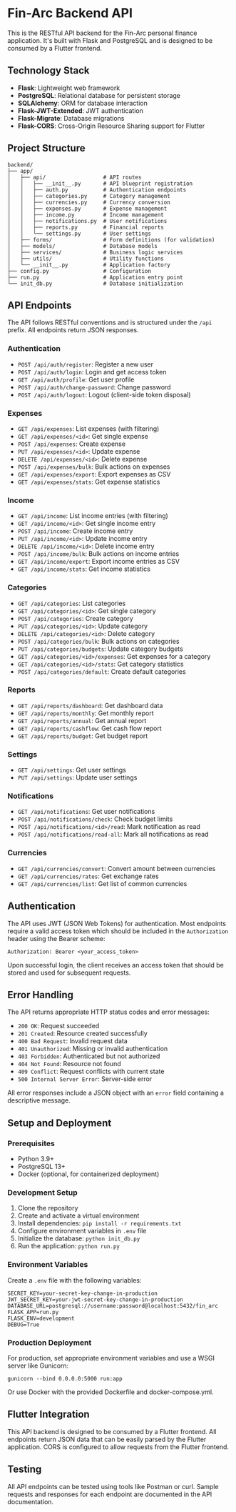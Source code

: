 # Fin-Arc Backend API

This is the RESTful API backend for the Fin-Arc personal finance application. It's built with Flask and PostgreSQL and is designed to be consumed by a Flutter frontend.

## Technology Stack

- **Flask**: Lightweight web framework
- **PostgreSQL**: Relational database for persistent storage
- **SQLAlchemy**: ORM for database interaction
- **Flask-JWT-Extended**: JWT authentication 
- **Flask-Migrate**: Database migrations
- **Flask-CORS**: Cross-Origin Resource Sharing support for Flutter

## Project Structure

```
backend/
├── app/
│   ├── api/                  # API routes
│   │   ├── __init__.py       # API blueprint registration
│   │   ├── auth.py           # Authentication endpoints
│   │   ├── categories.py     # Category management 
│   │   ├── currencies.py     # Currency conversion
│   │   ├── expenses.py       # Expense management
│   │   ├── income.py         # Income management
│   │   ├── notifications.py  # User notifications
│   │   ├── reports.py        # Financial reports
│   │   └── settings.py       # User settings
│   ├── forms/                # Form definitions (for validation)
│   ├── models/               # Database models
│   ├── services/             # Business logic services
│   ├── utils/                # Utility functions
│   └── __init__.py           # Application factory
├── config.py                 # Configuration
├── run.py                    # Application entry point
└── init_db.py                # Database initialization
```

## API Endpoints

The API follows RESTful conventions and is structured under the `/api` prefix. All endpoints return JSON responses.

### Authentication

- `POST /api/auth/register`: Register a new user
- `POST /api/auth/login`: Login and get access token
- `GET /api/auth/profile`: Get user profile
- `POST /api/auth/change-password`: Change password
- `POST /api/auth/logout`: Logout (client-side token disposal)

### Expenses

- `GET /api/expenses`: List expenses (with filtering)
- `GET /api/expenses/<id>`: Get single expense
- `POST /api/expenses`: Create expense
- `PUT /api/expenses/<id>`: Update expense
- `DELETE /api/expenses/<id>`: Delete expense
- `POST /api/expenses/bulk`: Bulk actions on expenses
- `GET /api/expenses/export`: Export expenses as CSV
- `GET /api/expenses/stats`: Get expense statistics

### Income

- `GET /api/income`: List income entries (with filtering)
- `GET /api/income/<id>`: Get single income entry
- `POST /api/income`: Create income entry
- `PUT /api/income/<id>`: Update income entry
- `DELETE /api/income/<id>`: Delete income entry
- `POST /api/income/bulk`: Bulk actions on income entries
- `GET /api/income/export`: Export income entries as CSV
- `GET /api/income/stats`: Get income statistics

### Categories

- `GET /api/categories`: List categories
- `GET /api/categories/<id>`: Get single category
- `POST /api/categories`: Create category
- `PUT /api/categories/<id>`: Update category
- `DELETE /api/categories/<id>`: Delete category
- `POST /api/categories/bulk`: Bulk actions on categories
- `PUT /api/categories/budgets`: Update category budgets
- `GET /api/categories/<id>/expenses`: Get expenses for a category
- `GET /api/categories/<id>/stats`: Get category statistics
- `POST /api/categories/default`: Create default categories

### Reports

- `GET /api/reports/dashboard`: Get dashboard data
- `GET /api/reports/monthly`: Get monthly report
- `GET /api/reports/annual`: Get annual report
- `GET /api/reports/cashflow`: Get cash flow report
- `GET /api/reports/budget`: Get budget report

### Settings

- `GET /api/settings`: Get user settings
- `PUT /api/settings`: Update user settings

### Notifications

- `GET /api/notifications`: Get user notifications
- `POST /api/notifications/check`: Check budget limits
- `POST /api/notifications/<id>/read`: Mark notification as read
- `POST /api/notifications/read-all`: Mark all notifications as read

### Currencies

- `GET /api/currencies/convert`: Convert amount between currencies
- `GET /api/currencies/rates`: Get exchange rates
- `GET /api/currencies/list`: Get list of common currencies

## Authentication

The API uses JWT (JSON Web Tokens) for authentication. Most endpoints require a valid access token which should be included in the `Authorization` header using the Bearer scheme:

```
Authorization: Bearer <your_access_token>
```

Upon successful login, the client receives an access token that should be stored and used for subsequent requests.

## Error Handling

The API returns appropriate HTTP status codes and error messages:

- `200 OK`: Request succeeded
- `201 Created`: Resource created successfully
- `400 Bad Request`: Invalid request data
- `401 Unauthorized`: Missing or invalid authentication
- `403 Forbidden`: Authenticated but not authorized
- `404 Not Found`: Resource not found
- `409 Conflict`: Request conflicts with current state
- `500 Internal Server Error`: Server-side error

All error responses include a JSON object with an `error` field containing a descriptive message.

## Setup and Deployment

### Prerequisites

- Python 3.9+
- PostgreSQL 13+
- Docker (optional, for containerized deployment)

### Development Setup

1. Clone the repository
2. Create and activate a virtual environment
3. Install dependencies: `pip install -r requirements.txt`
4. Configure environment variables in `.env` file
5. Initialize the database: `python init_db.py`
6. Run the application: `python run.py`

### Environment Variables

Create a `.env` file with the following variables:

```
SECRET_KEY=your-secret-key-change-in-production
JWT_SECRET_KEY=your-jwt-secret-key-change-in-production
DATABASE_URL=postgresql://username:password@localhost:5432/fin_arc
FLASK_APP=run.py
FLASK_ENV=development
DEBUG=True
```

### Production Deployment

For production, set appropriate environment variables and use a WSGI server like Gunicorn:

```
gunicorn --bind 0.0.0.0:5000 run:app
```

Or use Docker with the provided Dockerfile and docker-compose.yml.

## Flutter Integration

This API backend is designed to be consumed by a Flutter frontend. All endpoints return JSON data that can be easily parsed by the Flutter application. CORS is configured to allow requests from the Flutter frontend.

## Testing

All API endpoints can be tested using tools like Postman or curl. Sample requests and responses for each endpoint are documented in the API documentation.